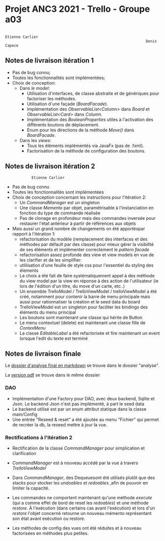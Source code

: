 # Projet ANC3 2021 - Trello - Groupe a03

                                                                    Etienne Carlier  
                                                                    Denis Capece

## Notes de livraison itération 1
* Pas de bug connu;
* Toutes les fonctionnalités sont implémentées;
* Choix de conception:
    + Dans _le model_: 
        - Utilisation d'interfaces, de classe abstraite et de génériques pour factoriser les méthodes.
        - Utilisation d'une façade (_BoardFacade_).
        - Implémentation des _ObservableList\<Column>_ dans _Board_ et _ObservableList\<Card>_ dans _Column_.
        - Implémentation des _BooleanProperties_ utiles à l'activation des différents boutons de déplacement.
        - Enum pour les directions de la méthode _Move()_ dans _BoardFacade_. 
  + Dans les _views_:
    - Tous les éléments implémentés via JavaFx (pas de .fxml).
    - Factorisation de la méthode de configuration des boutons.
    

## Notes de livraison itération 2

                Etienne Carlier  

* Pas de bug connu
* Toutes les fonctionnalités sont implémentées
* Choix de conception concernant les instructions pour l'itération 2:
    * Un _CommandManager_ est un singleton
    * Une classe _Memento_ par objet, paramétrisable à l'instanciation en fonction du type de commande réalisée
    * Pas de clonage en profondeur mais des commandes inversée pour restaurer l'état antérieur à partir de références aux objets
* Mais aussi un grand nombre de changements on été apportéspar rapport à l'itération 1:
    * refactorisation du modèle (remplacement des interfaces et des méthodes par défault par des classe) pour mieux gérer la visibilité de ses éléments et implémenter correctement le _pattern facade_
    * refactorisation assez profonde des view et view models en vue de les clarifier et de les simplifier:
    * utlilisation d'une feuille de style css pour l'essentiel du styling des élements
    * Le choix a été fait de faire systématiquement appel à des méthode du view model par la view en réponse à des action de l'utilisateur (ie lors de l'édition d'un titre, du move d'un carte, etc..)
    * Un ensemble TrelloModel / TrelloViewModel / trelloViewModel a été créé, notamment pour contenir la barre de menu principale mais aussi pour rationnaliser la création et le seed data du board
    * TrelloViewModel est un singleton pour faciliter les bindings des éléments du menu principal
    * Les boutons sont maintenant une classe qui hérite de Button
    * Le menu contextuel (delete) est maintenant une classe fille de _ContexMenu_
    * La classe _EditableLabel_ a été refactorisée et fire maintenant un event lorsque l'edit du texte est terminé
    
    
## Notes de livraison finale
Le [dossier d'analyse final en markdown](analyse/Dossier%20d'analyse%20final.md) se trouve dans le dossier "analyse".

La [version pdf](analyse/Dossier%20d'analyse%20final.pdf) se trouve dans le même dossier
### DAO
* Implémentation d'une Factory pour DAO, avec deux backend, Sqlite et Json. Le backend Json n'est pas implémenté, à part le seed data
* Le backend utilisé est par un enum attribut statique dans la classe main/Config
* Une entrée "Reseed & reset" a été ajoutée au menu "Fichier" qui permet de recréer la db, la reseed mettre à jour la vue.

### Rectifications à l'itération 2
* Rectification de la classe _CommandManager_ pour simplication et clarification
* _CommandManager_ est à nouveau accédé par la vue à travers _TrelloViewModel_
* Dans _CommandManager_, des Dequeuesont été utilisés plutôt que des stacks pour stocker les _undoables_ et _redoables_ ,afin de pouvoir en limiter la capacité.
  
* Les commandes ne comportent maintenant qu'une méthode _execute_ (qui a comme effet de bord de reset les _redoables_) et une méthode
_restore_. À l'exécution (dans certains cas avant l'exécution) et lors d'un _restore_ l'objet concerné retourne un nouveau mémento représentant son état avant exécution ou restore.
  
* Les méthodes de config des vues ont été réduites et à nouveau factorisées en méthodes plus petites.
